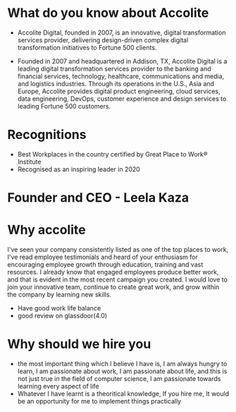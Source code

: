 # What do you know about Accolite
* Accolite Digital, founded in 2007, is an innovative, digital transformation services provider, delivering design-driven complex digital transformation initiatives to Fortune 500 clients.


* Founded in 2007 and headquartered in Addison, TX, Accolite Digital is a leading digital transformation services provider to the banking and financial services, technology, healthcare, communications and media, and logistics industries. Through its operations in the U.S., Asia and Europe, Accolite provides digital product engineering, cloud services, data engineering, DevOps, customer experience and design services to leading Fortune 500 customers.


# Recognitions
* Best Workplaces in the country certified by Great Place to Work® Institute
* Recognised as an inspiring leader in 2020

# Founder and CEO - Leela Kaza

# Why accolite
I've seen your company consistently listed as one of the top places to work, I've read employee testimonials and heard of your enthusiasm for encouraging employee growth through education, training and vast resources. I already know that engaged employees produce better work, and that is evident in the most recent campaign you created. I would love to join your innovative team, continue to create great work, and grow within the company by learning new skills.
* Have good work life balance
* good review on glassdoor(4.0)

# Why should we hire you
* the most important thing which I believe I have is, I am always hungry to learn, I am passionate about work, I am passionate about life, and this is not just true in the field of computer science, I am passionate towards learning every aspect of life
* Whatever I have learnt is a theoritical knowledge, If you hire me, It would be an opportunity for me to implement things practically


